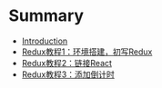 # Summary

* [Introduction](README.md)
* [Redux教程1：环境搭建，初写Redux](redux.md)
* [Redux教程2：链接React](redux2.md)
* [Redux教程3：添加倒计时](redux3.md)